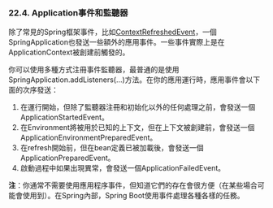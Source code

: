 ### 22.4. Application事件和監聽器

除了常見的Spring框架事件，比如[ContextRefreshedEvent](http://docs.spring.io/spring/docs/4.1.4.RELEASE/javadoc-api/org/springframework/context/event/ContextRefreshedEvent.html)，一個SpringApplication也發送一些額外的應用事件。一些事件實際上是在ApplicationContext被創建前觸發的。

你可以使用多種方式注冊事件監聽器，最普通的是使用SpringApplication.addListeners(…)方法。在你的應用運行時，應用事件會以下面的次序發送：

1. 在運行開始，但除了監聽器注冊和初始化以外的任何處理之前，會發送一個ApplicationStartedEvent。
2. 在Environment將被用於已知的上下文，但在上下文被創建前，會發送一個ApplicationEnvironmentPreparedEvent。
3. 在refresh開始前，但在bean定義已被加載後，會發送一個ApplicationPreparedEvent。
4. 啟動過程中如果出現異常，會發送一個ApplicationFailedEvent。

**注**：你通常不需要使用應用程序事件，但知道它們的存在會很方便（在某些場合可能會使用到）。在Spring內部，Spring Boot使用事件處理各種各樣的任務。
